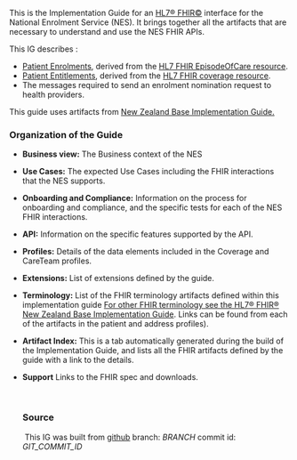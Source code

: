 This is the Implementation Guide for an [HL7&reg; FHIR&copy;](http://hl7.org/fhir/) interface for the National Enrolment Service (NES). It brings together all the artifacts that are necessary to understand and use the NES FHIR APIs.

This IG describes :
* [Patient Enrolments](StructureDefinition-NesEnrolment.html), derived from the [HL7 FHIR EpisodeOfCare resource](https://www.http://hl7.org/fhir/R4/episodeofcare.html).
* [Patient Entitlements](StructureDefinition-NesEntitlements.html), derived from the [HL7 FHIR coverage resource](https://www.hl7.org/fhir/coverage.html).
* The messages required to send an enrolment nomination request to health providers.

This guide uses artifacts from [New Zealand Base Implementation Guide.](https://fhir.org.nz/ig/base/index.html)


### Organization of the Guide

* **Business view:** The Business context of the NES

* **Use Cases:**  The expected Use Cases including the FHIR interactions that the NES supports.

* **Onboarding and Compliance:** Information on the process for onboarding and compliance, and the specific tests for each of the NES FHIR interactions.

* **API:** Information on the specific features supported by the API.

* **Profiles:** Details of the data elements included in the Coverage and CareTeam profiles.

* **Extensions:** List of extensions defined by the guide.

* **Terminology:** List of the FHIR terminology artifacts defined within this implementation guide [For other FHIR terminology see the HL7® FHIR® New Zealand Base Implementation Guide](https://fhir.org.nz/ig/base/index.html). Links can be found from each of the artifacts in the patient and address profiles).


* **Artifact Index:**  This is a tab automatically generated during the build of the Implementation Guide, and lists all the FHIR artifacts defined by the guide with a link to the details.

* **Support** Links to the FHIR spec and downloads.

  ​
  ​

  ### Source

  ​	This IG was built from [github](https://github.com/HL7NZ/nhi)  branch: _BRANCH_  commit id: _GIT_COMMIT_ID_

